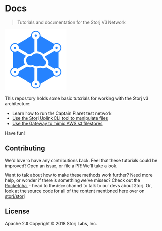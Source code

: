 # Docs

> Tutorials and documentation for the Storj V3 Network

![logo](assets/logo.png)

This repository holds some basic tutorials for working with the Storj v3 architecture:

- [Learn how to run the Captain Planet test network](test-network.md)
- [Use the Storj Uplink CLI tool to manipulate files](uplink-cli.md)
- [Use the Gateway to mimic AWS s3 filestores](s3-gateway.md)

Have fun!

## Contributing

We'd love to have any contributions back. Feel that these tutorials could be improved? Open an issue, or file a PR! We'll take a look.

Want to talk about how to make these methods work further? Need more help, or wonder if there is something we've missed? Check out the [Rocketchat](https://community.storj.io) - head to the `#dev` channel to talk to our devs about Storj. Or, look at the source code for all of the content mentioned here over on [storj/storj](https://github.com/storj/storj)

## License

Apache 2.0 Copyright © 2018 Storj Labs, Inc.
